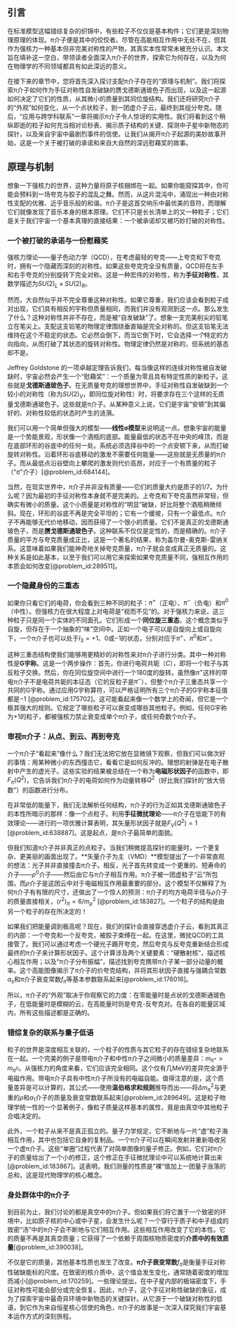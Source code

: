 ## 引言
在标准模型这幅错综复杂的织锦中，有些粒子不仅仅是基本构件；它们更是深刻物理原理的体现。π介子便是其中的佼佼者。尽管在高能相互作用中无处不在，但其作为强核力一种基本但非完美对称性的产物，其真实本性常常未被充分认识。本文旨在填补这一空白，带领读者全面深入π介子的世界，探索它为何存在，以及为何在物理学的不同领域都具有如此深远的意义。

在接下来的章节中，您将首先深入探讨支配π介子存在的“原理与机制”。我们将探索π介子如何作为手征对称性自发破缺的赝戈德斯通玻色子而出现，以及这一起源如何决定了它们的性质，从其微小的质量到其同位旋结构。我们还将研究π介子的“外观”如何变化，从一个点状粒子，到一团虚介子云，最终到其组分夸克。随后，“应用与跨学科联系”一章将揭示π介子令人惊讶的实用性。我们将看到这个稍纵即逝的粒子如何充当相对论秒表、揭示质子结构的关键、探测中子星中新物态的探针，以及来自宇宙中最剧烈事件的信使。让我们从揭开π介子起源的美妙故事开始，这是一个关于被打破的承诺和来自大自然的深远慰藉奖的故事。

## 原理与机制

想象一下强核力的世界，这种力量将原子核捆绑在一起。如果你能窥探其中，你可能会预料到一场夸克与胶子的混乱之舞。然而，从这片混沌中，涌现出一种由对称性支配的优雅、近乎音乐般的和谐。π介子是这首交响乐中最优美的音符，而理解它们就像发现了音乐本身的根本原理。它们不只是长长清单上的又一种粒子；它们是关于我们宇宙一个基本真理的直接结果：一个被承诺却又被巧妙打破的对称性。

### 一个被打破的承诺与一份慰藉奖

强核力理论——量子色动力学（QCD），在考虑最轻的夸克——上夸克和下夸克时，拥有一个隐藏而深刻的对称性。如果这些夸克完全没有质量，QCD将在左手和右手夸克的分别旋转下完全对称。这是一种宏伟的对称性，称为**手征对称性**，其数学描述为$SU(2)_L \times SU(2)_R$。

然而，大自然似乎并不完全尊重这种对称性。如果它尊重，我们应该会看到粒子成对出现，它们具有相反的宇称但质量相同，而我们并没有观测到这一点。那么发生了什么？这种对称性并非不存在，而是被“自发破缺”了。想象一支完美削尖的铅笔立在笔尖上。支配这支铅笔的物理定律围绕垂直轴是完全对称的。但这支铅笔无法维持在这个不稳定的状态。它必然会倒下，而当它倒下时，它会选择*一个*特定的方向指向，从而打破了其状态的旋转对称性。物理定律仍然是对称的，但系统的基态却不是。

Jeffrey Goldstone 的一项卓越定理告诉我们，每当像这样的连续对称性被自发破缺时，宇宙必然会产生一个“慰藉奖”：一个质量为零且具有特定性质的新粒子。这些就是**戈德斯通玻色子**。在无质量夸克的理想世界中，手征对称性自发破缺到一个较小的对称性（称为$SU(2)_V$，即同位旋对称性）时，将要求存在三个这样的无质量戈德斯通玻色子。这些就是π介子。从某种意义上说，它们是宇宙“安顿”到其偏好的、对称性较低的状态时产生的涟漪。

我们可以用一个简单但强大的模型——**线性σ模型**来说明这一点。想象宇宙的能量是一个势能景观，形状像一个酒瓶的底部。能量最低的状态不在中央的峰顶，而是在底部环形的谷底中的任何一处。系统必须选择谷中的一个点安顿下来，从而打破旋转对称性。沿着环形谷底移动的激发不需要任何能量——这些就是无质量的π介子。而从最低点沿谷壁向上攀爬的激发则代价高昂，对应于一个有质量的粒子（“σ”介子）[@problem_id:684144]。

当然，在现实世界中，π介子并非没有质量——它们的质量大约是质子的1/7。为什么呢？因为最初的手征对称性本身就不是完美的。上夸克和下夸克虽然非常轻，但确实有微小的质量。这个小质量是对称性的“明显”破缺，好比将整个酒瓶稍微倾斜。现在，环形的谷底不再是完全平坦的；它有一个缓坡，只有一个最低点。π介子不再能够无代价地移动，因而获得了一个很小的质量。它们不是真正的戈德斯通玻色子，而是**赝戈德斯通玻色子**。这种联系不仅仅是定性的，而是精确的。π介子质量的平方与夸克质量成正比，这是一个著名的结果，称为盖尔曼-奥克斯-雷纳关系。这意味着如果我们能神奇地关掉夸克质量，π介子就会变成真正无质量的。这种关系是如此基本，以至于我们可以用它来探索如果夸克质量不同，强相互作用的本质会如何改变[@problem_id:289511]。

### 一个隐藏身份的三重态

如果你只看它们的电荷，你会看到三种不同的粒子：$\pi^+$（正电）、$\pi^-$（负电）和$\pi^0$（中性）。但强核力在很大程度上对电荷是“视而不见”的。对于强核力来说，这三种粒子只是同一个实体的不同面孔。它们形成一个**同位旋三重态**，这个概念类似于自旋，但存在于一个抽象的“味”空间中。正如一个电子可以是自旋向上或自旋向下，一个π介子也可以处于$I_3=+1$、$0$或$-1$的状态，分别对应于$\pi^+$、$\pi^0$和$\pi^-$。

这种三重态结构使我们能够用更精妙的对称性来对π介子进行分类。其中一种对称性是**G宇称**。这是一个两步操作：首先，你进行电荷共轭（$C$），即将一个粒子与其反粒子交换。然后，你在同位旋空间中进行一个$180$度的旋转。虽然像$\pi^+$这样的带电π介子不是电荷共轭的本征态（它的反粒子是$\pi^-$），但整个π介子三重态共享一个共同的G宇称。通过应用G宇称算符，可以严格证明所有三个π介子的G宇称本征值都是$-1$ [@problem_id:175702]。这可能看起来像一个数学上的奇闻，但它是一个极其强大的规则。它规定了哪些粒子可以衰变成哪些其他粒子。例如，任何G宇称为$+1$的粒子，都被强核力禁止衰变成单个π介子，或任何奇数个π介子。

### 审视π介子：从点、到云、再到夸克

一个π介子“看起来”像什么？我们无法把它放在显微镜下观察，但我们可以做次好的事情：用某种微小的东西撞击它，看看它是如何反冲的。理想的射弹是在电子散射中产生的虚光子。这些实验的结果被总结在一个称为**电磁形状因子**的函数中，即$F_\pi(Q^2)$，它告诉我们π介子的电荷如何作为动量转移$Q^2$（好比我们探针的“放大倍数”）的函数进行分布。

在非常低的能量下，我们无法解析任何结构，π介子的行为正如其戈德斯通玻色子的本性所暗示的那样：像一个点粒子。利用**手征微扰理论**——π介子在低能下的有效理论——进行的一项优雅计算表明，其矢量形状因子就是$F_V(Q^2) = 1$ [@problem_id:638887]。这是起点，是π介子最简单的面貌。

但我们知道π介子并非真正的点粒子。当我们稍微提高探针的能量时，一个更复杂、更美丽的画面出现了。**矢量介子为主（VMD）**模型提出了一个非常直观的想法：光子并非直接撞击π介子。相反，光子首先转变成一个更重的、短寿命的介子——$\rho^0$介子——然后由它与π介子相互作用。π介子被一团虚粒子“云”所包围，而$\rho$介子是这团云中对于电磁相互作用最重要的部分。这个模型不仅解释了为何π介子有有限的尺寸，还做出了一个惊人的预测：π介子的均方电荷半径与$\rho$介子的质量直接相关，$\langle r^2 \rangle_\pi = 6/m_\rho^2$ [@problem_id:183827]。一个粒子的结构是由另一个粒子的存在所决定的！

如果我们把能量调到极高呢？现在，我们的探针会直接穿透虚介子云，看到其真正的内部：一个夸克和一个反夸克，被胶子束缚在一起。在这里，微扰QCD的工具接管了。我们可以通过考虑一个硬光子踢开夸克，然后夸克与反夸克重新结合形成最终的π介子来计算形状因子。这个计算涉及两个关键要素：“硬散射核”，描述核心相互作用；以及“π介子分布振幅”，描述找到夸克携带π介子某一部分动量的概率。这个高能图像揭示了π介子的价夸克结构，并将其形状因子直接与强耦合常数$\alpha_s$和π介子衰变常数$f_\pi$等基本参数联系起来[@problem_id:176016]。

所以，π介子的“外观”取决于你观察它的力度：在零能量时是点状的戈德斯通玻色子，在低能量时是模糊的云，在高能量时则是夸克-反夸克对。在各自的能量区域内，所有这些描述都是正确的。

### 错综复杂的联系与量子低语

粒子的世界是深度相互关联的，一个粒子的性质与其它粒子的存在错综复杂地联系在一起。一个完美的例子是带电π介子和中性π介子之间微小的质量差异：$m_{\pi^+} \gt m_{\pi^0}$。从强核力的角度来看，它们应该完全相同。这个仅有几MeV的差异完全源于电磁作用。带电π介子具有中性π介子所没有的电磁自能。值得注意的是，这个质量差异是可以计算的，其公式——使用**温伯格求和规则**推导而出——将$\Delta m_\pi^2$与更重的$\rho$和$a_1$介子的质量及衰变常数联系起来[@problem_id:289649]。这是粒子物理学统一性的一个显著例子，像粒子质量这样基本的属性，竟是由真空中其他粒子合唱决定的。

此外，一个粒子从来不是真正孤立的。量子力学规定，它不断地与一片“虚”粒子海相互作用，其中也包括它自身的复制品。一个π介子可以在瞬间发射并重新吸收另一个虚π介子。这些“单圈”过程代表了对简单图像的量子修正。例如，它们对π介子的质量给出了一个小的修正，这个修正在手征微扰理论中可以系统地计算出来[@problem_id:183867]。这表明，我们测量的性质是“裸”值加上一团量子涨落的总和，这是现代物理学的核心概念。

### 身处群体中的π介子

到目前为止，我们讨论的都是真空中的π介子。但如果我们将它置于一个致密的环境中，比如原子核的中心或中子星，会发生什么呢？一个穿行于质子和中子组成的致密“汤”中的π介子会不断地与它们相互作用。这些相互作用改变了它的本性。它的质量不再是其真空质量；它获得了一个依赖于周围核物质密度的**介质中的有效质量**[@problem_id:390038]。

不仅是它的质量，其他基本性质也发生了改变。**π介子衰变常数**$f_\pi$是衡量手征对称性破缺能标的尺度。在致密的核介质中，这个值会发生变化，通常随着密度的增加而减小[@problem_id:170259]。一些理论提出，在中子星内部的极端密度下，手征对称性可能会部分或完全恢复。因此，π介子，这个手征对称性破缺的象征，成为了探索宇宙中最奇异环境中新物态的关键探针。从它源于一个破缺对称性的低语，到它作为来自恒星核心信使的角色，π介子的故事是一次深入探究我们宇宙基本运作方式的深刻旅程。

